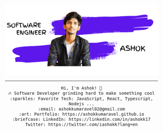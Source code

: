 <img src="./Ashok.png"/>
 <hr></hr>
<p align="center">
  <samp>
    Hi, I'm Ashok! 👋 <br>
    🔥 Software Developer grinding hard to make something cool  <br>
    :sparkles: Favorite Tech: JavaScript, React, Typescript, Nodejs ... <br>
    :email:	ashokkumaravel02@gmail.com <br>
    :art: Portfolio: https://ashokkumaravel.github.io <br>
    :briefcase: LinkedIn: https://linkedin.com/in/ashokk17 <br>
                Twitter: https://twitter.com/iashokk?lang=en
  </samp>
</p>

